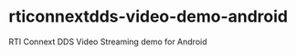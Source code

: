rticonnextdds-video-demo-android
================================

RTI Connext DDS Video Streaming demo for Android
